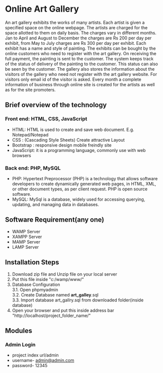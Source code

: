 # Online Art Gallery  

An art gallery exhibits the works of many artists. Each artist is given a specified space on the online webpage. The artists are charged for the space allotted to them on daily basis. The charges vary in different months. Jan to April and August to December the charges are Rs 200 per day per exhibit, from May to July charges are Rs 300 per day per exhibit. Each exhibit has a name and style of painting. The exhibits can be bought by the online customers who need to register with the art gallery. On receiving the full payment, the painting is sent to the customer. The system keeps track of the status of delivery of the painting to the customer. This status can also be seen by the customer. The gallery also stores the information about the visitors of the gallery who need not register with the art gallery website. For visitors only email id of the visitor is asked. Every month a complete information of business through online site is created for the artists as well as for the site promoters.  

## Brief overview of the technology  

### Front end: HTML, CSS, JavaScript  
* HTML: HTML is used to create and save web document. E.g. Notepad/Notepad  
* CSS : (Cascading Style Sheets) Create attractive Layout  
* Bootstrap : responsive design mobile freindly site  
* JavaScript: it is a programming language, commonly use with web browsers  

### Back end: PHP, MySQL  
* PHP: Hypertext Preprocessor (PHP) is a technology that allows software developers to create dynamically generated web pages, in HTML, XML, or other document types, as per client request. PHP is open source software.  
* MySQL: MySql is a database, widely used for accessing querying, updating, and managing data in databases.  

## Software Requirement(any one)  
* WAMP Server  
* XAMPP Server  
* MAMP Server  
* LAMP Server  

## Installation Steps  
1. Download zip file and Unzip file on your local server  
2. Put this file inside "c:/wamp/www/"  
3. Database Configuration  
	3.1. Open phpmyadmin  
	3.2. Create Database named **art_galley**.sql  
	3.3. Import database art_gallry.sql from downloaded folder(inside database)  
4. Open your browser and put this inside address bar "http://localhost/project_folder_name/"  

## Modules  
### Admin Login  
* project index url/admin
* username- admin@admin.com
* password- 12345  